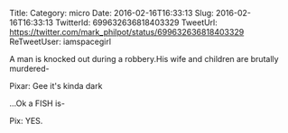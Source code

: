 Title: 
Category: micro
Date: 2016-02-16T16:33:13
Slug: 2016-02-16T16:33:13
TwitterId: 699632636818403329
TweetUrl: https://twitter.com/mark_philpot/status/699632636818403329
ReTweetUser: iamspacegirl

<i class="fa fa-retweet" aria-hidden="true"></i> A man is knocked out during a robbery.His wife and children are brutally murdered-

Pixar: Gee it's kinda dark

...Ok a FISH is-

Pix: YES.